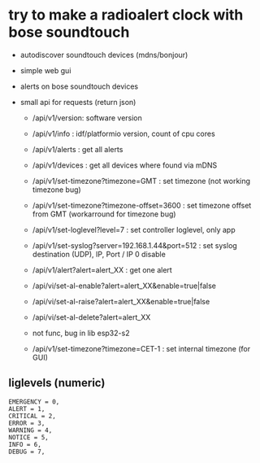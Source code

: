 # try to make a radioalert clock with bose soundtouch

- autodiscover soundtouch devices (mdns/bonjour)
- simple web gui
- alerts on bose soundtouch devices

- small api for requests (return json)
  - /api/v1/version: software version
  - /api/v1/info : idf/platformio version, count of cpu cores
  - /api/v1/alerts : get all alerts
  - /api/v1/devices : get all devices where found via mDNS
  - /api/v1/set-timezone?timezone=GMT : set timezone (not working timezone bug)
  - /api/v1/set-timezone?timezone-offset=3600 : set timezone offset from GMT (workarround for timezone bug)
  - /api/v1/set-loglevel?level=7 : set controller loglevel, only app
  - /api/v1/set-syslog?server=192.168.1.44&port=512 : set syslog destination (UDP), IP, Port  / IP 0 disable
  - /api/v1/alert?alert=alert_XX : get one alert
  - /api/vi/set-al-enable?alert=alert_XX&enable=true|false
  - /api/vi/set-al-raise?alert=alert_XX&enable=true|false
  - /api/vi/set-al-delete?alert=alert_XX
  
  - not func, bug in lib esp32-s2
  - /api/v1/set-timezone?timezone=CET-1 : set internal timezone (for GUI)



## liglevels (numeric)
    EMERGENCY = 0,
    ALERT = 1,
    CRITICAL = 2,
    ERROR = 3,
    WARNING = 4,
    NOTICE = 5,
    INFO = 6,
    DEBUG = 7,








  

